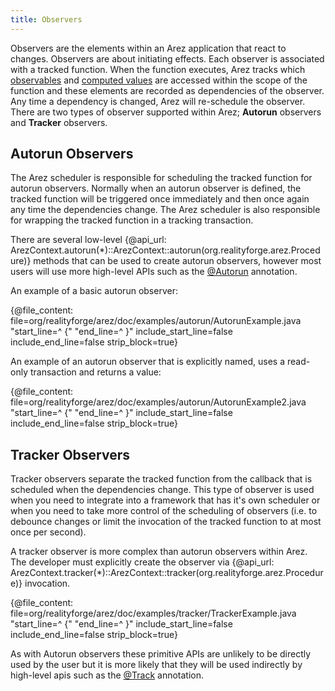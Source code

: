 ```yaml
---
title: Observers
---
```


Observers are the elements within an Arez application that react to changes. Observers are about
initiating effects. Each observer is associated with a tracked function. When the function executes,
Arez tracks which [observables](observables.md) and [computed values](computed_values.md) are accessed
within the scope of the function and these elements are recorded as dependencies of the observer. Any
time a dependency is changed, Arez will re-schedule the observer. There are two types of observer
supported within Arez; **Autorun** observers and **Tracker** observers.

## Autorun Observers

The Arez scheduler is responsible for scheduling the tracked function for autorun observers. Normally when
an autorun observer is defined, the tracked function will be triggered once immediately and then once again
any time the dependencies change. The Arez scheduler is also responsible for wrapping the tracked function in a
tracking transaction.

There are several low-level {@api_url: ArezContext.autorun(*)::ArezContext::autorun(org.realityforge.arez.Procedure)}
methods that can be used to create autorun observers, however most users will use more high-level APIs such as
the [@Autorun](at_autorun.md) annotation.

An example of a basic autorun observer:

{@file_content: file=org/realityforge/arez/doc/examples/autorun/AutorunExample.java "start_line=^  {" "end_line=^  }" include_start_line=false include_end_line=false strip_block=true}

An example of an autorun observer that is explicitly named, uses a read-only transaction and returns a value:

{@file_content: file=org/realityforge/arez/doc/examples/autorun/AutorunExample2.java "start_line=^  {" "end_line=^  }" include_start_line=false include_end_line=false strip_block=true}

## Tracker Observers

Tracker observers separate the tracked function from the callback that is scheduled when the dependencies
change. This type of observer is used when you need to integrate into a framework that has it's own scheduler
or when you need to take more control of the scheduling of observers (i.e. to debounce changes or limit the
invocation of the tracked function to at most once per second).

A tracker observer is more complex than autorun observers within Arez. The developer must explicitly create
the observer via {@api_url: ArezContext.tracker(*)::ArezContext::tracker(org.realityforge.arez.Procedure)}
invocation.

{@file_content: file=org/realityforge/arez/doc/examples/tracker/TrackerExample.java "start_line=^  {" "end_line=^  }" include_start_line=false include_end_line=false strip_block=true}

As with Autorun observers these primitive APIs are unlikely to be directly used by the user but it is more likely
that they will be used indirectly by high-level apis such as the [@Track](at_track.md) annotation.
